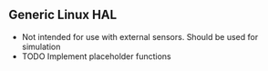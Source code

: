## Generic Linux HAL

- Not intended for use with external sensors. Should be used for simulation
- TODO Implement placeholder functions




